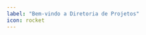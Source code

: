 ```yaml
---
label: "Bem-vindo a Diretoria de Projetos"
icon: rocket
---
```


<!-- Ultima atualização: 24/09/2023 -->
<!-- Autor(es): Araújo -->
